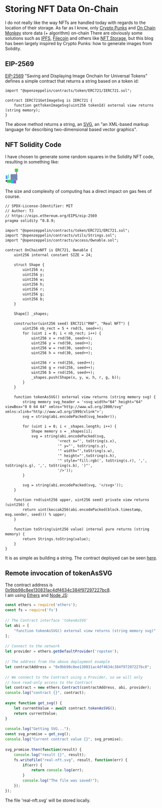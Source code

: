 # Storing NFT Data On-Chain

I do not really like the way NFTs are handled today with regards to the location of their storage.
As far as I know, only [Crypto Punks](https://www.larvalabs.com/blog/2021-8-18-18-0/on-chain-cryptopunks) and [On Chain Monkey](https://onchainmonkey.com/) store data (+ algorithm) on-chain 
There are obviously some solutions such as [IPFS](https://ipfs.io/), [Filecoin](https://filecoin.io/) and others
like [NFT Storage](https://nft.storage/), but this blog has been largely inspired by Crypto Punks: how to generate images from Solidity.  

## EIP-2569
[EIP-2569](https://eips.ethereum.org/EIPS/eip-2569) "Saving and Displaying Image Onchain for Universal Tokens" defines a simple contract
that returns a string based on a token id:

```solidity
import "@openzeppelin/contracts/token/ERC721/IERC721.sol";

contract IERC721GetImageSvg is IERC721 {
    function getTokenImageSvg(uint256 tokenId) external view returns (string memory);
}
```

The above method returns a string, an [SVG](https://developer.mozilla.org/en-US/docs/Web/SVG), an 
"an XML-based markup language for describing two-dimensional based vector graphics".

## NFT Solidity Code
I have chosen to generate some random squares in the Solidity NFT code, resulting in something like:

![On-Chain NFT Image](./nft2.svg)

The size and complexity of computing has a direct impact on gas fees of course.

```solidity
// SPDX-License-Identifier: MIT
// Author: TJ
// https://eips.ethereum.org/EIPS/eip-2569
pragma solidity ^0.8.9;

import "@openzeppelin/contracts/token/ERC721/ERC721.sol";
import "@openzeppelin/contracts/utils/Strings.sol";
import "@openzeppelin/contracts/access/Ownable.sol";

contract OnChainNFT is ERC721, Ownable {
    uint256 internal constant SIZE = 24;

    struct Shape {
        uint256 x;
        uint256 y;
        uint256 w;
        uint256 h;
        uint256 r;
        uint256 g;
        uint256 b;
    }

    Shape[] _shapes;

    constructor(uint256 seed) ERC721("RNF", "Real NFT") {
        uint256 nb_rect = 5 + rnd(5, seed++);
        for (uint i = 0; i < nb_rect; i++) {
            uint256 x = rnd(50, seed++);
            uint256 y = rnd(50, seed++);
            uint256 w = rnd(30, seed++);
            uint256 h = rnd(30, seed++);

            uint256 r = rnd(256, seed++);
            uint256 g = rnd(256, seed++);
            uint256 b = rnd(256, seed++);
            _shapes.push(Shape(x, y, w, h, r, g, b));
        }
    }

    function tokenAsSVG() external view returns (string memory svg) {
        string memory svg_header = '<svg width="64" height="64" viewBox="0 0 64 64" xmlns="http://www.w3.org/2000/svg" xmlns:xlink="http://www.w3.org/1999/xlink">';
        svg = string(abi.encodePacked(svg_header));

        for (uint i = 0; i < _shapes.length; i++) {
            Shape memory s = _shapes[i];
            svg = string(abi.encodePacked(svg,
                        '<rect x="', toString(s.x), 
                        '" y="', toString(s.y),
                        '" width="',toString(s.w),
                        '" height="',toString(s.h),
                        '" style="fill:rgb(', toString(s.r), ',', toString(s.g), ',', toString(s.b), ')"',
                        '/>'));
        }

        svg = string(abi.encodePacked(svg, '</svg>'));
    }

    function rnd(uint256 upper, uint256 seed) private view returns (uint256) {
        return uint(keccak256(abi.encodePacked(block.timestamp, msg.sender, seed))) % upper;
    }

    function toString(uint256 value) internal pure returns (string memory) {
        return Strings.toString(value);
    }
}
```

It is as simple as building a string.
The contract deployed can be seen [here](https://ropsten.etherscan.io/address/0x9bb98c8ee130831ac4df4634c384f97297227bc8).

## Remote invocation of tokenAsSVG
The contract address is [0x9bb98c8ee130831ac4df4634c384f97297227bc8](https://ropsten.etherscan.io/address/0x9bb98c8ee130831ac4df4634c384f97297227bc8).  
I am using [Ethers](https://docs.ethers.io/) and [Node JS](https://nodejs.org/):

```javascript
const ethers = require('ethers');
const fs = require('fs')

// The Contract interface 'tokenAsSVG'
let abi = [
    "function tokenAsSVG() external view returns (string memory svg)"
];

// Connect to the network
let provider = ethers.getDefaultProvider('ropsten');

// The address from the above deployment example
let contractAddress = "0x9bb98c8ee130831ac4df4634c384f97297227bc8";

// We connect to the Contract using a Provider, so we will only
// have read-only access to the Contract
let contract = new ethers.Contract(contractAddress, abi, provider);
console.log("contract {}", contract);

async function get_svg() {
    let currentValue = await contract.tokenAsSVG();
    return currentValue;
}

console.log("Getting SVG...");
const svg_promise = get_svg();
console.log("Current contract value {}", svg_promise);

svg_promise.then(function(result) {
    console.log("result {}", result);
    fs.writeFile("real-nft.svg", result, function(err) {
        if(err) {
            return console.log(err);
        }
        console.log("The file was saved!");
    }); 
});
```

The file 'real-nft.svg' will be stored locally.
